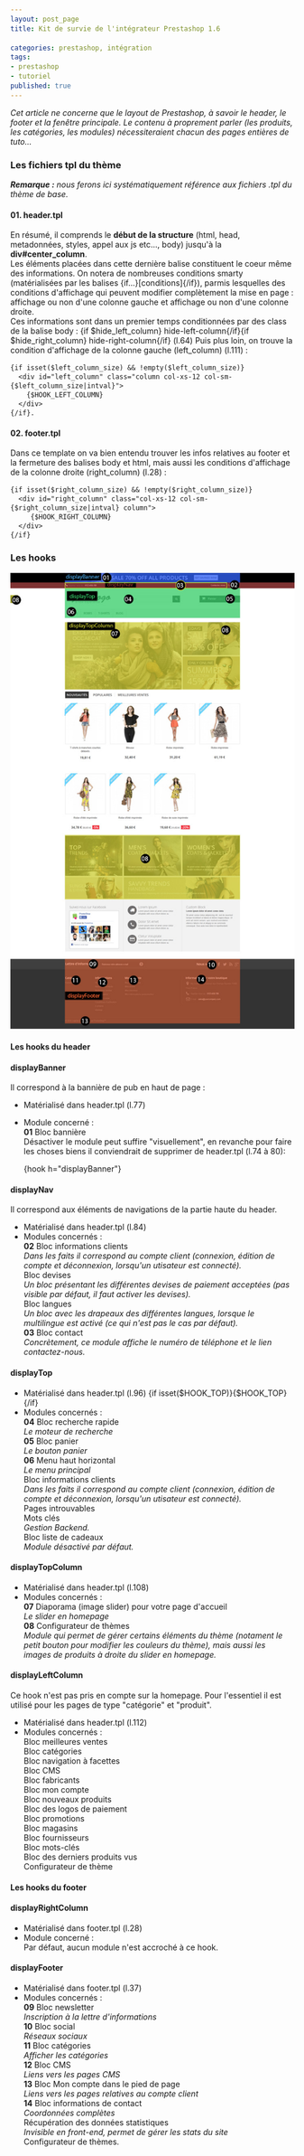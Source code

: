 ```yaml
---
layout: post_page
title: Kit de survie de l'intégrateur Prestashop 1.6

categories: prestashop, intégration
tags:
- prestashop
- tutoriel
published: true
---
```




*Cet article ne concerne que le layout de Prestashop, à savoir le header, le footer et la fenêtre principale. Le contenu à proprement parler (les produits, les catégories, les modules) nécessiteraient chacun des pages entières de tuto...*

### Les fichiers tpl du thème

*__Remarque :__ nous ferons ici systématiquement référence aux fichiers .tpl du thème de base.*

#### 01. header.tpl
En résumé, il comprends le __début de la structure__ (html, head, metadonnées, styles, appel aux js etc..., body) jusqu'à la __div#center_column__.  
Les éléments placées dans cette dernière balise constituent le coeur même des informations.
On notera de nombreuses conditions smarty (matérialisées par les balises {if...}[conditions]{/if}), parmis lesquelles des conditions d'affichage qui peuvent modifier complètement la mise en page : affichage ou non d'une colonne gauche et affichage ou non d'une colonne droite.  
Ces informations sont dans un premier temps conditionnées par des class de la balise body :
{if $hide_left_column} hide-left-column{/if}{if $hide_right_column} hide-right-column{/if} (l.64)
Puis plus loin, on trouve la condition d'affichage de la colonne gauche (left_column) (l.111) :  

    {if isset($left_column_size) && !empty($left_column_size)}
      <div id="left_column" class="column col-xs-12 col-sm-{$left_column_size|intval}">
        {$HOOK_LEFT_COLUMN}
      </div>
    {/if}.

#### 02. footer.tpl
Dans ce template on va bien entendu trouver les infos relatives au footer et la fermeture des balises body et html, mais aussi les conditions d'affichage de la colonne droite (right_column) (l.28) :

    {if isset($right_column_size) && !empty($right_column_size)}
      <div id="right_column" class="col-xs-12 col-sm-{$right_column_size|intval} column">
         {$HOOK_RIGHT_COLUMN}
      </div>
    {/if}

### Les hooks

![Les hooks du theme standard de prestashop 1.6](/img/prestashop16-home-hooks.jpg)

#### Les hooks du header

#### displayBanner

Il correspond à la bannière de pub en haut de page :  
- Matérialisé dans header.tpl (l.77)  
- Module concerné :  
__01__ Bloc bannière  
Désactiver le module peut suffire "visuellement", en revanche pour faire les choses biens il conviendrait de supprimer de header.tpl  (l.74 à 80):  

    <div class="banner">
      <div class="container">
          <div class="row">
            {hook h="displayBanner"}
          </div>
      </div>
    </div>

#### displayNav

Il correspond aux éléments de navigations de la partie haute du header.  
- Matérialisé dans header.tpl (l.84)  
- Modules concernés :  
__02__ Bloc informations clients  
*Dans les faits il correspond au compte client (connexion, édition de compte et déconnexion, lorsqu'un utisateur est connecté).*  
Bloc devises  
*Un bloc présentant les différentes devises de paiement acceptées (pas visible par défaut, il faut activer les devises).*  
Bloc langues  
*Un bloc avec les drapeaux des différentes langues, lorsque le multilingue est activé (ce qui n'est pas le cas par défaut).*  
__03__ Bloc contact  
*Concrètement, ce module affiche le numéro de téléphone et le lien contactez-nous.*  
    
#### displayTop

- Matérialisé dans header.tpl (l.96) {if isset($HOOK_TOP)}{$HOOK_TOP}{/if}  
- Modules concernés :  
__04__ Bloc recherche rapide  
*Le moteur de recherche*  
__05__ Bloc panier  
*Le bouton panier*  
__06__ Menu haut horizontal  
*Le menu principal*  
Bloc informations clients  
*Dans les faits il correspond au compte client (connexion, édition de compte et déconnexion, lorsqu'un utisateur est connecté).*  
Pages introuvables  
Mots clés  
*Gestion Backend.*  
Bloc liste de cadeaux  
*Module désactivé par défaut.*
    
#### displayTopColumn

- Matérialisé dans header.tpl (l.108)  
- Modules concernés :  
__07__ Diaporama (image slider) pour votre page d'accueil  
*Le slider en homepage*  
__08__ Configurateur de thèmes  
*Module qui permet de gérer certains éléments du thème (notament le petit bouton pour modifier les couleurs du thème), mais aussi les images de produits à droite du slider en homepage.*


#### displayLeftColumn

Ce hook n'est pas pris en compte sur la homepage. Pour l'essentiel il est utilisé pour les pages de type "catégorie" et "produit".  
- Matérialisé dans header.tpl (l.112)  
- Modules concernés :  
Bloc meilleures ventes  
Bloc catégories  
Bloc navigation à facettes  
Bloc CMS  
Bloc fabricants  
Bloc mon compte  
Bloc nouveaux produits  
Bloc des logos de paiement  
Bloc promotions  
Bloc magasins  
Bloc fournisseurs  
Bloc mots-clés  
Bloc des derniers produits vus  
Configurateur de thème  

#### Les hooks du footer

#### displayRightColumn

- Matérialisé dans footer.tpl (l.28)  
- Module concerné :   
Par défaut, aucun module n'est accroché à ce hook.  

#### displayFooter

- Matérialisé dans footer.tpl (l.37)  
- Modules concernés :   
__09__ Bloc newsletter  
*Inscription à la lettre d'informations*  
__10__ Bloc social  
*Réseaux sociaux*  
__11__ Bloc catégories  
*Afficher les catégories*  
__12__ Bloc CMS  
*Liens vers les pages CMS*  
__13__ Bloc Mon compte dans le pied de page  
*Liens vers les pages relatives au compte client*  
__14__ Bloc informations de contact  
*Coordonnées complètes*  
Récupération des données statistiques  
*Invisible en front-end, permet de gérer les stats du site*  
Configurateur de thèmes.
